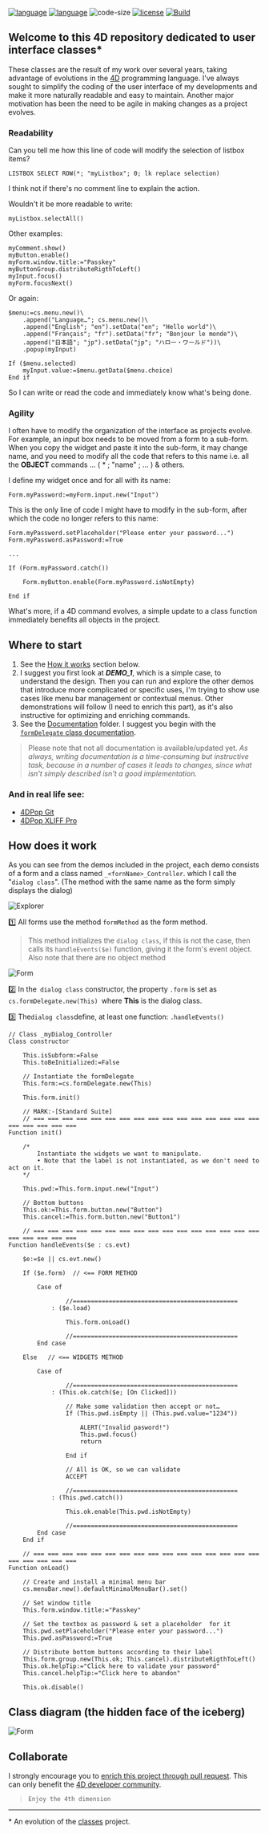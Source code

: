 [![language](https://img.shields.io/static/v1?label=language&message=4d&color=blue)](https://developer.4d.com/)
[![language](https://img.shields.io/github/languages/top/vdelachaux/UI-with-Class.svg)](https://developer.4d.com/)
![code-size](https://img.shields.io/github/languages/code-size/vdelachaux/UI-with-Class.svg)
[![license](https://img.shields.io/github/license/vdelachaux/UI-with-Class)](LICENSE)
[![Build](https://github.com/vdelachaux/UI-with-Class/actions/workflows/build.yml/badge.svg)](https://github.com/vdelachaux/UI-with-Class/actions/workflows/build.yml)

## Welcome to this 4D repository dedicated to user interface classes* 

These classes are the result of my work over several years, taking advantage of evolutions in the [4D](https://4d.com) programming language. I've always sought to simplify the coding of the user interface of my developments and make it more naturally readable and easy to maintain. Another major motivation has been the need to be agile in making changes as a project evolves.

### Readability

Can you tell me how this line of code will modify the selection of listbox items?

```4d
LISTBOX SELECT ROW(*; "myListbox"; 0; lk replace selection)
```

I think not if there's no comment line to explain the action.

Wouldn't it be more readable to write:

```4d
myListbox.selectAll()
```
Other examples:

```4d
myComment.show()
myButton.enable()
myForm.window.title:="Passkey"
myButtonGroup.distributeRigthToLeft()
myInput.focus()
myForm.focusNext()

```

Or again:

```4d
$menu:=cs.menu.new()\	.append("Language…"; cs.menu.new()\	.append("English"; "en").setData("en"; "Hello world")\	.append("Français"; "fr").setData("fr"; "Bonjour le monde")\	.append("日本語"; "jp").setData("jp"; "ハロー・ワールド"))\	.popup(myInput)	If ($menu.selected)	myInput.value:=$menu.getData($menu.choice)End if 	
```

So I can write or read the code and immediately know what's being done.

### Agility

I often have to modify the organization of the interface as projects evolve. For example, an input box needs to be moved from a form to a sub-form. When you copy the widget and paste it into the sub-form, it may change name, and you need to modify all the code that refers to this name i.e. all the **OBJECT** commands ... ( * ; "name" ; ... ) & others.

I define my widget once and for all with its name:

```4d
Form.myPassword:=myForm.input.new("Input")
```

This is the only line of code I might have to modify in the sub-form, after which the code no longer refers to this name:

```4d
Form.myPassword.setPlaceholder("Please enter your password...")Form.myPassword.asPassword:=True

...

If (Form.myPassword.catch())		Form.myButton.enable(Form.myPassword.isNotEmpty)	End if 
```
What's more, if a 4D command evolves, a simple update to a class function immediately benefits all objects in the project.

## Where to start

1. See the [How it works](#how) section below.
1. I suggest you first look at ***DEMO_1***, which is a simple case, to understand the design. Then you can run and explore the other demos that introduce more complicated or specific uses, I'm trying to show use cases like menu bar management or contextual menus.  Other demonstrations will follow (I need to enrich this part), as it's also instructive for optimizing and enriching commands. 
1. See the [Documentation](Documentation/Classes/) folder. I suggest you begin with the [`formDelegate` class documentation](Documentation/Classes/formDelegate.md).

> Please note that not all documentation is available/updated yet.   *As always, writing documentation is a time-consuming but instructive task, because in a number of cases it leads to changes, since what isn't simply described isn't a good implementation.*

### And in real life see:

* [4DPop Git](https://github.com/vdelachaux/4DPop-Git)
* [4DPop XLIFF Pro](https://github.com/vdelachaux/4DPop-XLIFF-Pro)

## <a name="how">How does it work</a>

As you can see from the demos included in the project, each demo consists of a form and a class named `_<fornName>_Controller`. which I call the "`dialog class`". (The method with the same name as the form simply displays the dialog)

![Explorer](README/explorer.png)

1️⃣ All forms use the method `formMethod` as the form method.    
>This method initializes the `dialog class`, if this is not the case, then calls its `handleEvents($e)` function, giving it the form's event object.    
>Also note that there are no object method

![Form](README/form.png)

2️⃣ In the` dialog class` constructor, the property `.form` is set as `cs.formDelegate.new(This) `where **This** is the dialog class.

3️⃣ The` dialog class `define, at least one function:  `.handleEvents()`

```4d
// Class _myDialog_Controller
Class constructor		This.isSubform:=False	This.toBeInitialized:=False		// Instantiate the formDelegate	This.form:=cs.formDelegate.new(This)
	
	This.form.init()		// MARK:-[Standard Suite]	// === === === === === === === === === === === === === === === === === === === === ===Function init()		/*		Instantiate the widgets we want to manipulate.		• Note that the label is not instantiated, as we don't need to act on it.	*/		This.pwd:=This.form.input.new("Input")		// Bottom buttons	This.ok:=This.form.button.new("Button")	This.cancel:=This.form.button.new("Button1")		// === === === === === === === === === === === === === === === === === === === === ===Function handleEvents($e : cs.evt)		$e:=$e || cs.evt.new()		If ($e.form)  // <== FORM METHOD				Case of 								//==============================================			: ($e.load)								This.form.onLoad()								//==============================================		End case 			Else   // <== WIDGETS METHOD				Case of 								//==============================================			: (This.ok.catch($e; [On Clicked]))								// Make some validation then accept or not…				If (This.pwd.isEmpty || (This.pwd.value="1234"))										ALERT("Invalid pasword!")					This.pwd.focus()					return 									End if 								// All is OK, so we can validate				ACCEPT								//==============================================			: (This.pwd.catch())								This.ok.enable(This.pwd.isNotEmpty)								//==============================================		End case 	End if 		// === === === === === === === === === === === === === === === === === === === === ===Function onLoad()		// Create and install a minimal menu bar	cs.menuBar.new().defaultMinimalMenuBar().set()		// Set window title	This.form.window.title:="Passkey"		// Set the textbox as password & set a placeholder  for it	This.pwd.setPlaceholder("Please enter your password...")	This.pwd.asPassword:=True		// Distribute bottom buttons according to their label	This.form.group.new(This.ok; This.cancel).distributeRigthToLeft()	This.ok.helpTip:="Click here to validate your password"	This.cancel.helpTip:="Click here to abandon"		This.ok.disable()	
```

## Class diagram (the hidden face of the iceberg)

![Form](README/UI-class-diagram.svg)

## Collaborate

I strongly encourage you to [enrich this project through pull request](CONTRIBUTING.md). This can only benefit the [4D developer community](https://discuss.4d.com). 

> `Enjoy the 4th dimension`

----
\* An evolution of the [classes](https://github.com/vdelachaux/classes) project.



